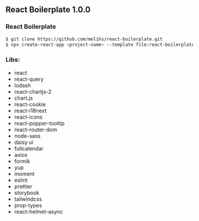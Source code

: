 ## React  Boilerplate 1.0.0

### React Boilerplate

``` bash
$ git clone https://github.com/melihs/react-boilerplate.git
$ npx create-react-app <project-name> --template file:react-boilerplate
```

### Libs:

- react
- react-query
- lodash
- react-chartjs-2
- chart.js
- react-cookie
- react-i18next
- react-icons
- react-popper-tooltip
- react-router-dom
- node-sass
- daisy ui
- fullcalendar
- axios
- formik
- yup
- moment
- eslint
- prettier
- storybook
- tailwindcss
- prop-types
- react-helmet-async
